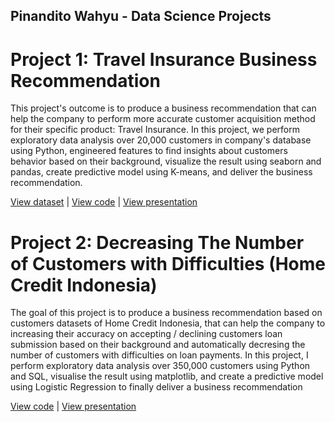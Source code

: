 ## Pinandito Wahyu - Data Science Projects

# Project 1: Travel Insurance Business Recommendation
This project's outcome is to produce a business recommendation that can help the company to perform more accurate customer acquisition method for their specific product: Travel Insurance. In this project, we perform exploratory data analysis over 20,000 customers in company's database using Python, engineered features to find insights about customers behavior based on their background, visualize the result using seaborn and pandas, create predictive model using K-means, and deliver the business recommendation.

[View dataset](https://www.kaggle.com/tejashvi14/travel-insurance-prediction-data) |
[View code](https://github.com/pinanditow/Projects/blob/main/Source%20Code%20-%20Travel%20Insurance%20Business%20Recommendation.ipynb) |
[View presentation](https://github.com/pinanditow/Projects/blob/main/Travel%20Insurance%20Business%20Recommendation.pdf)

# Project 2: Decreasing The Number of Customers with Difficulties (Home Credit Indonesia)
The goal of this project is to produce a business recommendation based on customers datasets of Home Credit Indonesia, that can help the company to increasing their accuracy on accepting / declining customers loan submission based on their background and automatically decresing the number of customers with difficulties on loan payments. In this project, I perform exploratory data analysis over 350,000 customers using Python and SQL, visualise the result using matplotlib, and create a predictive model using Logistic Regression to finally deliver a business recommendation

[View code](https://github.com/pinanditow/Projects/blob/main/HCI%20Project.ipynb) | [View presentation](https://github.com/pinanditow/Projects/blob/main/Decreasing%20The%20Number%20of%20Customers%20with%20Difficulties.pdf)



